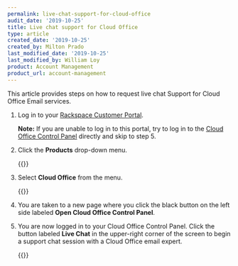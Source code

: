 ```yaml
---
permalink: live-chat-support-for-cloud-office
audit_date: '2019-10-25'
title: Live chat support for Cloud Office
type: article
created_date: '2019-10-25'
created_by: Milton Prado
last_modified_date: '2019-10-25'
last_modified_by: William Loy
product: Account Management
product_url: account-management
---
```


This article provides steps on how to request live chat Support for Cloud Office Email services.  

1. Log in to your [Rackspace Customer Portal](https://login.rackspace.com).  

   **Note:** If you are unable to log in to this portal, try to log in to
   the [Cloud Office Control Panel](https://cp.rackspace.com) directly and skip to
   step 5.

2. Click the **Products** drop-down menu.

    {{<image src="screenshot1.png" alt="" title="">}}

3. Select **Cloud Office** from the menu.


    {{<image src="screenshot2.png" alt="" title="">}}

4. You are taken to a new page where you click the black button on the left side labeled
   **Open Cloud Office Control Panel**.


5. You are now logged in to your Cloud Office Control Panel. Click the button labeled
   **Live Chat** in the upper-right corner of the screen to begin a support chat session
   with a Cloud Office email expert.

    {{<image src="screenshot4.png" alt="" title="">}}
